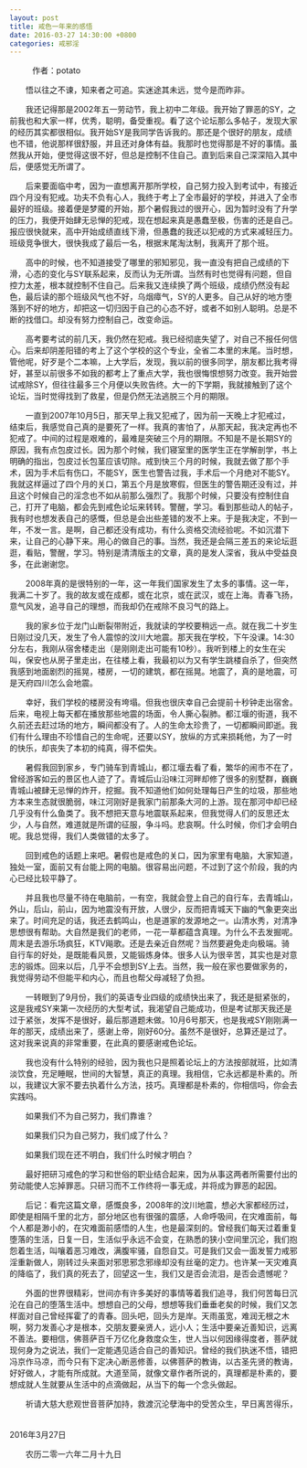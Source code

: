 ```yaml
---
layout: post
title: 戒色一年来的感悟
date: 2016-03-27 14:30:00 +0800
categories: 戒邪淫
---
```


　　   作者：potato
　　悟以往之不谏，知来者之可追。实迷途其未远，觉今是而昨非。
　　我还记得那是2002年五一劳动节，我上初中二年级。我开始了罪恶的SY，之前我也和大家一样，优秀，聪明，备受重视。看了这个论坛那么多帖子，发现大家的经历其实都很相似。我开始SY是我同学告诉我的。那还是个很好的朋友，成绩也不错，他说那样很舒服，并且还对身体有益。我那时也觉得那是不好的事情。虽然我从开始，便觉得这很不好，但总是控制不住自己。直到后来自己深深陷入其中后，便感觉无所谓了。
　　后来要面临中考，因为一直想离开那所学校，自己努力投入到考试中，有接近四个月没有犯戒。功夫不负有心人，我终于考上了全市最好的学校，并进入了全市最好的班级。接着便是梦魇的开始，那个暑假我过的很开心，因为暂时没有了升学的压力，我便开始肆无忌惮的犯戒，现在想起来真是愚蠢至极，伤害的还是自己。报应很快就来，高中开始成绩直线下滑，但愚蠢的我还以犯戒的方式来减轻压力。班级竞争很大，很快我成了最后一名，根据末尾淘汰制，我离开了那个班。
　　高中的时候，也不知道接受了哪里的邪知邪见，我一直没有把自己成绩的下滑，心态的变化与SY联系起来，反而认为无所谓。当然有时也觉得有问题，但自控力太差，根本就控制不住自己。后来我又连续换了两个班级，成绩仍然没有起色，最后读的那个班级风气也不好，乌烟瘴气，SY的人更多。自己从好的地方堕落到不好的地方，却把这一切归因于自己的心态不好，或者不如别人聪明。总是不断的找借口。却没有努力控制自己，改变命运。
　　高考要考试的前几天，我仍然在犯戒。我已经彻底失望了，对自己不报任何信心。后来却阴差阳错的考上了这个学校的这个专业，全省二本里的末尾。当时想，管他呢，好歹是个二本嘛，上大学后，发现，我以前的很多同学，朋友都比我考得好，甚至以前很多不如我的都考上了重点大学，我也很悔恨想努力改变。我开始尝试戒除SY，但往往最多三个月便以失败告终。大一的下学期，我就接触到了这个论坛，当时觉得找到了救星，但是仍然无法逃脱三个月的期限。
　　一直到2007年10月5日，那天早上我又犯戒了，因为前一天晚上才犯戒过，结束后，我感觉自己真的是要死了一样。我真的害怕了，从那天起，我决定再也不犯戒了。中间的过程是艰难的，最难是突破三个月的期限。不知是不是长期SY的原因，我有点包皮过长。因为那个时候，我们寝室里的医学生正在学解剖学，书上明确的指出，包皮过长包茎应该切除。戒到快三个月的时候，我就去做了那个手术，因为手术后有伤口，不能SY，医生也警告过我，手术后一个月绝对不能SY。我就这样逼过了四个月的关口，第五个月是放寒假，但医生的警告期还没有过，并且这个时候自己的淫念也不如从前那么强烈了。我那个时候，只要没有控制住自己，打开了电脑，都会先到戒色论坛来转转。警醒，学习。看到那些动人的帖子，我有时也想发表自己的感慨，但总是会出些差错的发不上来。于是我决定，不到一年，不发一言。是啊，自己都还没有成功，有什么资格交流经验呢。不如沉潜下来，让自己的心静下来。用心的做自己的事。当然，我还是会隔三差五的来论坛逛逛，看贴，警醒，学习。特别是清清版主的文章，真的是发人深省，我从中受益良多，在此谢谢您。
　　2008年真的是很特别的一年，这一年我们国家发生了太多的事情。这一年，我满二十岁了。我的故友或在成都，或在北京，或在武汉，或在上海。青春飞扬，意气风发，追寻自己的理想，而我却仍在戒除不良习气的路上。
　　我的家乡位于龙门山断裂带附近，我就读的学校要稍远一点。就在我二十岁生日刚过没几天，发生了令人震惊的汶川大地震。那天我在学校，下午没课。14:30分左右，我刚从宿舍楼走出（是刚刚走出可能有10秒）。我听到楼上的女生在尖叫，保安也从房子里走出，在往楼上看，我最初以为又有学生跳楼自杀了，但突然我感到地面剧烈的摇晃，楼房，一切的建筑，都在摇晃。地震了，真的是地震，可是天府四川怎么会地震。
　　幸好，我们学校的楼房没有垮塌。但我也很庆幸自己会提前十秒钟走出宿舍。后来，电视上每天都在播放那些地震的场面，令人撕心裂肺。都江堰的街道，我不久前还去赶过场的地方，瞬间都没有了。人的生命太珍贵了，一切都瞬间即逝。我们有什么理由不珍惜自己的生命呢，还要以SY，放纵的方式来损耗他，为了一时的快乐，却丧失了本初的纯真，得不偿失。
　　暑假我回到家乡，专门骑车到青城山，都江堰去看了看，繁华的闹市不在了，曾经游客如云的景区也人迹了了。青城后山沿味江河畔却修了很多的别墅群，巍巍青城山被肆无忌惮的炸开，挖掘。我不知道他们如何处理每日产生的垃圾，那些地方本来生态就很脆弱，味江河刚好是我家门前那条大河的上游。现在那河中却已经几乎没有什么鱼类了。我不想把天意与地震联系起来，但我觉得人们的反思还太少，人与自然，难道就是所谓的征服，争斗吗。悲哀啊。什么时候，你们才会明白呢。我总觉得，我们人类做错的太多了。
　　回到戒色的话题上来吧。暑假也是戒色的关口，因为家里有电脑，大家知道，独处一室，面前又有台能上网的电脑。很容易出问题，不过到了这个阶段，我的内心已经比较平静了。
　　并且我也尽量不待在电脑前，一有空，我就会登上自己的自行车，去青城山，外山，后山，前山，因为地震没有开放，人很少，反而把青城天下幽的气象更突出来了。时间充足的话，我还去鹤鸣山，也是道家的发源地之一。山清水秀，对清净思想很有帮助。大自然是我们的老师，一花一草都蕴含真理。为什么不去发掘呢。周末是去游乐场疯狂，KTV飚歌。还是去亲近自然呢？当然要避免走向极端。骑自行车的好处，是既能看风景，又能锻炼身体。很多人认为很辛苦，其实也是对意志的锻炼。回来以后，几乎不会想到SY上去。当然，我一般在家也要做家务的，我觉得劳动不但能平和内心，而且也帮父母减轻了负担。
　　一转眼到了9月份，我们的英语专业四级的成绩快出来了，我还是挺紧张的，这是我戒SY来第一次经历的大型考试，我渴望自己能成功，但是考试那天我还是过于紧张，发挥不是很好，最后那道题未做。10月6号那天，也是我戒SY刚刚满一年的那天，成绩出来了，感谢上帝，刚好60分。虽然不是很好，总算还是过了。这对我来说真的非常重要，在此真的要感谢戒色论坛。
　　我也没有什么特别的经验，因为我也只是照着论坛上的方法按部就班，比如清淡饮食，充足睡眠，世间的大智慧，真正的真理。我相信，它永远都是朴素的。所以，我建议大家不要去执着什么方法，技巧。真理都是朴素的，你相信吗，你会去实践吗。
　　如果我们不为自己努力，我们靠谁？
　　如果我们只为自己努力，我们成了什么？
　　如果我们现在还不明白，我们什么时候才明白？
　　最好把研习戒色的学习和世俗的职业结合起来，因为从事这两者所需要付出的劳动能使人忘掉罪恶。只研习而不工作终将一事无成，并将成为罪恶的起因。
　　后记：看完这篇文章，感慨良多，2008年的汶川地震，想必大家都经历过，即使是相隔千里的北方，部分地区也有很强的震感，人命呼吸间，在灾难面前，每个人都是渺小的，在灾难面前感悟的人生，也是最深刻的。曾经我们每天过着重复堕落的生活，日复一日，生活似乎永远不会变，在熟悉的狭小空间里沉沦，我们抱怨着生活，叫嚷着恶习难改，满腹牢骚，自怨自艾。可是我们又会一面发誓力戒邪淫重新做人，刚转过头来面对邪思邪念邪缘却没有丝毫的定力。也许某一天灾难真的降临了，我们真的死去了，回望这一生，我们又是否会流泪，是否会遗憾呢？
　　外面的世界很精彩，世间亦有许多美好的事情等着我们追寻，我们何苦每日沉沦在自己的堕落生活中。想想自己的父母，想想等我们垂垂老矣的时候，我们又怎样面对自己曾经挥霍了的青春。回头吧，回头方是岸。天雨虽宽，难润无根之木啊，努力发善心才是根本，交朋友要亲贤人，远小人；生活中要亲近善知识，远离不善法。要相信，佛菩萨百千万亿化身救度众生，世人当以何因缘得度者，菩萨就现何身为之说法，我们一定能遇见适合自己的善知识。曾经的我们执迷不悟，错把冯京作马凉，而今只有下定决心断恶修善，以佛菩萨的教诲，以古圣先贤的教诲，好好做人，才能有所成就。大道至简，就像文章作者所说的，真理都是朴素的，要想成就人生就要从生活中的点滴做起，从当下的每一个念头做起。
　　祈请大慈大悲观世音菩萨加持，救渡沉沦孽海中的受苦众生，早日离苦得乐，
　　                                                                                                                  2016年3月27日
　　农历二零一六年二月十九日